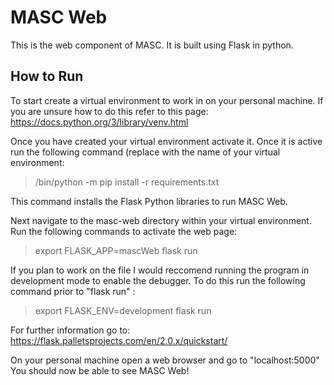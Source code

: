 # MASC Web

This is the web component of MASC. It is built using Flask in python.

## How to Run

To start create a virtual environment to work in on your personal machine. If
you are unsure how to do this refer to this page: https://docs.python.org/3/library/venv.html

Once you have created your virtual environment activate it. Once it is active
run the following command (replace <venv name> with the name of your virtual environment:
 
><venv name>/bin/python -m pip install -r requirements.txt
 
This command installs the Flask Python libraries to run MASC Web.

Next navigate to the masc-web directory within your virtual environment. Run the following commands to activate the web page:

>export FLASK_APP=mascWeb
>flask run

  
If you plan to work on the file I would reccomend running the program in development
mode to enable the debugger. To do this run the following command prior to "flask run" :

>export FLASK_ENV=development
>flask run

For further information go to: https://flask.palletsprojects.com/en/2.0.x/quickstart/

On your personal machine open a web browser and go to "localhost:5000"
You should now be able to see MASC Web!
